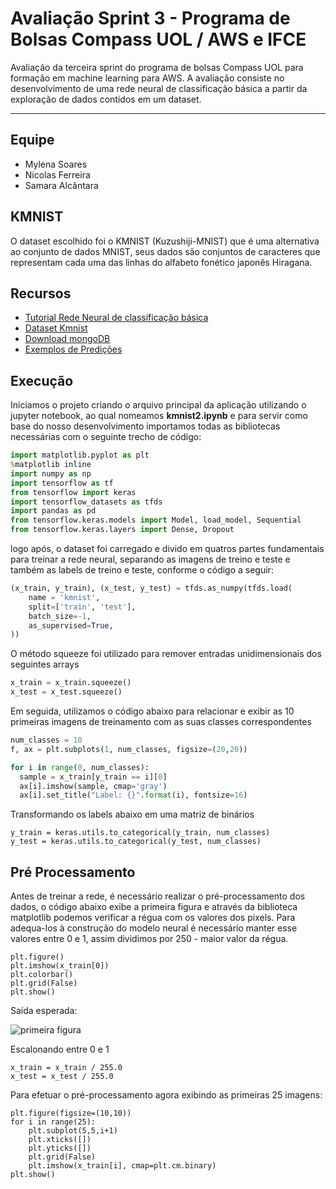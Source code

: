 # Avaliação Sprint 3 - Programa de Bolsas Compass UOL / AWS e IFCE

Avaliação da terceira sprint do programa de bolsas Compass UOL para formação em machine learning para AWS. A avaliação consiste no desenvolvimento de uma rede neural de classificação básica a partir da exploração de dados contidos em um dataset.

---

## Equipe

- Mylena Soares
- Nicolas Ferreira
- Samara Alcântara

## KMNIST

O dataset escolhido foi o KMNIST (Kuzushiji-MNIST) que é uma alternativa ao conjunto de dados MNIST, seus dados são conjuntos de caracteres que representam cada uma das linhas do alfabeto fonético japonês Hiragana.

## Recursos

- [Tutorial Rede Neural de classificação básica](https://www.tensorflow.org/tutorials/keras/classification)
- [Dataset Kmnist](https://www.tensorflow.org/datasets/catalog/kmnist)
- [Download mongoDB](https://www.mongodb.com/try/download/community)
- [Exemplos de Predições](https://www.deeplearningbook.com.br/reconhecimento-de-imagens-com-redes-neurais-convolucionais-em-python-parte-4/)


## Execução

Iniciamos o projeto criando o arquivo principal da aplicação utilizando o jupyter notebook, ao qual nomeamos **kmnist2.ipynb** e para servir como base do nosso desenvolvimento importamos todas as bibliotecas necessárias com o seguinte trecho de código:

```python
import matplotlib.pyplot as plt
%matplotlib inline
import numpy as np
import tensorflow as tf
from tensorflow import keras
import tensorflow_datasets as tfds
import pandas as pd
from tensorflow.keras.models import Model, load_model, Sequential
from tensorflow.keras.layers import Dense, Dropout
```

logo após, o dataset foi carregado e divido em quatros partes fundamentais para treinar a rede neural, separando as imagens de treino e teste e também as labels de treino e teste, conforme o código a seguir:

```python
(x_train, y_train), (x_test, y_test) = tfds.as_numpy(tfds.load(
    name = 'kmnist',
    split=['train', 'test'],
    batch_size=-1,
    as_supervised=True,
))
```

O método squeeze foi utilizado para remover entradas unidimensionais dos seguintes arrays
```python
x_train = x_train.squeeze()
x_test = x_test.squeeze()
```

Em seguida, utilizamos o código abaixo para relacionar e exibir as 10 primeiras imagens de treinamento com as suas classes correspondentes

```python
num_classes = 10
f, ax = plt.subplots(1, num_classes, figsize=(20,20))

for i in range(0, num_classes):
  sample = x_train[y_train == i][0]
  ax[i].imshow(sample, cmap='gray')
  ax[i].set_title("Label: {}".format(i), fontsize=16)
```

Transformando os labels abaixo em uma matriz de binários
```
y_train = keras.utils.to_categorical(y_train, num_classes)
y_test = keras.utils.to_categorical(y_test, num_classes)
```

## Pré Processamento
Antes de treinar a rede, é necessário realizar o pré-processamento dos dados, o código abaixo exibe a primeira figura e através da biblioteca matplotlib podemos verificar a régua com os valores dos pixels. Para adequa-los à construção do modelo neural é necessário manter esse valores entre 0 e 1, assim dividimos por 250 - maior valor da régua.

```
plt.figure()
plt.imshow(x_train[0])
plt.colorbar()
plt.grid(False)
plt.show()
```

Saída esperada:

![primeira figura](https://user-images.githubusercontent.com/103221427/210280996-b8e7a285-0582-4c14-b42d-6d051f053c7a.png)


Escalonando entre 0 e 1

```
x_train = x_train / 255.0
x_test = x_test / 255.0
```
Para efetuar o pré-processamento agora exibindo as primeiras 25 imagens:

```
plt.figure(figsize=(10,10))
for i in range(25):
    plt.subplot(5,5,i+1)
    plt.xticks([])
    plt.yticks([])
    plt.grid(False)
    plt.imshow(x_train[i], cmap=plt.cm.binary)
plt.show()
```








